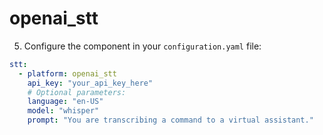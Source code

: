 # openai_stt

5. Configure the component in your `configuration.yaml` file:

```yaml
stt:
  - platform: openai_stt
    api_key: "your_api_key_here"
    # Optional parameters:
    language: "en-US"
    model: "whisper"
    prompt: "You are transcribing a command to a virtual assistant."
